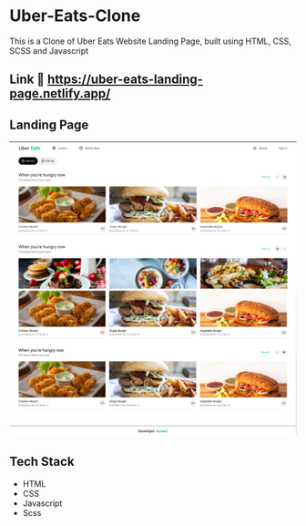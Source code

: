 # Uber-Eats-Clone
This is a Clone of Uber Eats Website Landing Page, built using HTML, CSS, SCSS and Javascript

## Link 🔗 https://uber-eats-landing-page.netlify.app/

## Landing Page
<img src='/projectImages/homepage.png' />
<img src='/projectImages/footer.png' />


## Tech Stack
- HTML
- CSS
- Javascript
- Scss
